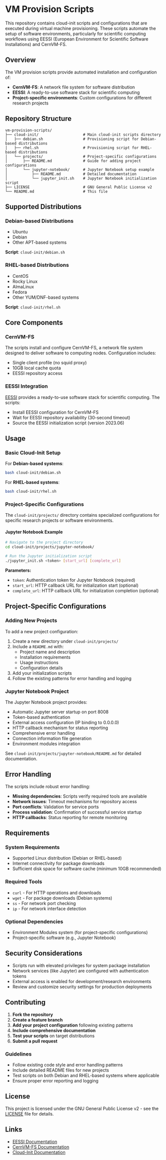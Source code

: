 # VM Provision Scripts

This repository contains cloud-init scripts and configurations that are executed during virtual machine provisioning. These scripts automate the setup of software environments, particularly for scientific computing workflows using EESSI (European Environment for Scientific Software Installations) and CernVM-FS.

## Overview

The VM provision scripts provide automated installation and configuration of:

- **CernVM-FS**: A network file system for software distribution
- **EESSI**: A ready-to-use software stack for scientific computing
- **Project-specific environments**: Custom configurations for different research projects

## Repository Structure

```
vm-provision-scripts/
├── cloud-init/                    # Main cloud-init scripts directory
│   ├── debian.sh                  # Provisioning script for Debian-based distributions
│   ├── rhel.sh                    # Provisioning script for RHEL-based distributions
│   └── projects/                  # Project-specific configurations
│       ├── README.md              # Guide for adding project configurations
│       └── jupyter-notebook/      # Jupyter Notebook setup example
│           ├── README.md          # Detailed documentation
│           └── jupyter_init.sh    # Jupyter Notebook initialization script
├── LICENSE                        # GNU General Public License v2
└── README.md                      # This file
```

## Supported Distributions

### Debian-based Distributions
- Ubuntu
- Debian
- Other APT-based systems

**Script**: `cloud-init/debian.sh`

### RHEL-based Distributions
- CentOS
- Rocky Linux
- AlmaLinux
- Fedora
- Other YUM/DNF-based systems

**Script**: `cloud-init/rhel.sh`

## Core Components

### CernVM-FS
The scripts install and configure CernVM-FS, a network file system designed to deliver software to computing nodes. Configuration includes:
- Single client profile (no squid proxy)
- 10GB local cache quota
- EESSI repository access

### EESSI Integration
[EESSI](https://www.eessi.io) provides a ready-to-use software stack for scientific computing. The scripts:
- Install EESSI configuration for CernVM-FS
- Wait for EESSI repository availability (30-second timeout)
- Source the EESSI initialization script (version 2023.06)

## Usage

### Basic Cloud-Init Setup

For **Debian-based systems**:
```bash
bash cloud-init/debian.sh
```

For **RHEL-based systems**:
```bash
bash cloud-init/rhel.sh
```

### Project-Specific Configurations

The `cloud-init/projects/` directory contains specialized configurations for specific research projects or software environments.

#### Jupyter Notebook Example
```bash
# Navigate to the project directory
cd cloud-init/projects/jupyter-notebook/

# Run the Jupyter initialization script
./jupyter_init.sh <token> [start_url] [complete_url]
```

**Parameters:**
- `token`: Authentication token for Jupyter Notebook (required)
- `start_url`: HTTP callback URL for initialization start (optional)
- `complete_url`: HTTP callback URL for initialization completion (optional)

## Project-Specific Configurations

### Adding New Projects

To add a new project configuration:

1. Create a new directory under `cloud-init/projects/`
2. Include a `README.md` with:
   - Project name and description
   - Installation requirements
   - Usage instructions
   - Configuration details
3. Add your initialization scripts
4. Follow the existing patterns for error handling and logging

### Jupyter Notebook Project

The Jupyter Notebook project provides:
- Automatic Jupyter server startup on port 8008
- Token-based authentication
- External access configuration (IP binding to 0.0.0.0)
- HTTP callback mechanism for status reporting
- Comprehensive error handling
- Connection information file generation
- Environment modules integration

See `cloud-init/projects/jupyter-notebook/README.md` for detailed documentation.

## Error Handling

The scripts include robust error handling:
- **Missing dependencies**: Scripts verify required tools are available
- **Network issues**: Timeout mechanisms for repository access
- **Port conflicts**: Validation for service ports
- **Process validation**: Confirmation of successful service startup
- **HTTP callbacks**: Status reporting for remote monitoring

## Requirements

### System Requirements
- Supported Linux distribution (Debian or RHEL-based)
- Internet connectivity for package downloads
- Sufficient disk space for software cache (minimum 10GB recommended)

### Required Tools
- `curl` - For HTTP operations and downloads
- `wget` - For package downloads (Debian systems)
- `ss` - For network port checking
- `ip` - For network interface detection

### Optional Dependencies
- Environment Modules system (for project-specific configurations)
- Project-specific software (e.g., Jupyter Notebook)

## Security Considerations

- Scripts run with elevated privileges for system package installation
- Network services (like Jupyter) are configured with authentication tokens
- External access is enabled for development/research environments
- Review and customize security settings for production deployments

## Contributing

1. **Fork the repository**
2. **Create a feature branch**
3. **Add your project configuration** following existing patterns
4. **Include comprehensive documentation**
5. **Test your scripts** on target distributions
6. **Submit a pull request**

### Guidelines
- Follow existing code style and error handling patterns
- Include detailed README files for new projects
- Test scripts on both Debian and RHEL-based systems where applicable
- Ensure proper error reporting and logging

## License

This project is licensed under the GNU General Public License v2 - see the [LICENSE](LICENSE) file for details.

## Links

- [EESSI Documentation](https://www.eessi.io)
- [CernVM-FS Documentation](https://cvmfs.readthedocs.io)
- [Cloud-Init Documentation](https://cloudinit.readthedocs.io)
